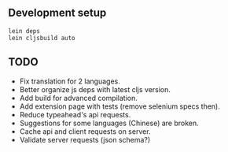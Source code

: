 ## Development setup
```
lein deps
lein cljsbuild auto
```

## TODO
- Fix translation for 2 languages.
- Better organize js deps with latest cljs version.
- Add build for advanced compilation.
- Add extension page with tests (remove selenium specs then).
- Reduce typeahead's api requests.
- Suggestions for some languages (Chinese) are broken.
- Cache api and client requests on server.
- Validate server requests (json schema?)
